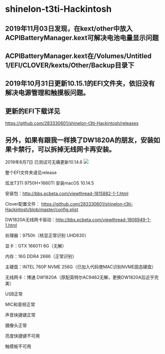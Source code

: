 shinelon-t3ti-Hackintosh
=====

2019年11月03日发现，在kext/other中放入ACPIBatteryManager.kext可解决电池电量显示问题
---
ACPIBatteryManager.kext在/Volumes/Untitled 1/EFI/CLOVER/kexts/Other/Backup目录下
---



2019年10月31日更新10.15.1的EFI文件夹，依旧没有解决电源管理和触摸板问题。
---
更新的EFI下载详见
---

https://github.com/283330601/shinelon-t3ti-Hackintosh/releases

另外，如果有跟我一样换了DW1820A的朋友，安装如果卡禁行，可以拆掉无线网卡再安装。
---
















2019年8月7日 已测试可无痛更新10.14.6
![](https://github.com/283330601/shinelon-t3ti-Hackintosh/blob/master/104908ro0ibywoyzg5yzii.jpg) 

整个EFI文件夹请见release

炫龙T3TI  9750H+1660TI 安装macOS 10.14.5 

安装包：http://bbs.pcbeta.com/viewthread-1815882-1-1.html

Clover配置文件：
https://github.com/283330601/shinelon-t3ti-Hackintosh/blob/master/config.plist

DW1820A无线网卡驱动：http://bbs.pcbeta.com/viewthread-1806949-1-1.html

处理器：9750h（核显正常识别 UHD630）

显卡：GTX 1660TI 6G（无解）

内存：16G DDR4 2666（正常识别）

主硬盘：INTEL 760P NVME 256G（已加入代码使MAC识别NVME固态硬盘）

无线网卡：博通 DW1820A（原配英特尔AC9462无解，更换DW1820A后近乎完美）

USB正常

MIC和音频正常

声音快捷键正常

摄像头正常

亮度快捷键不可用

触摸板不可用
 
